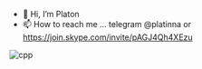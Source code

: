 - 👋 Hi, I’m Platon
- 📫 How to reach me ... telegram @platinna or https://join.skype.com/invite/pAGJ4Qh4XEzu

<!---
PlatInna/PlatInna is a ✨ special ✨ repository because its `README.md` (this file) appears on your GitHub profile.
You can click the Preview link to take a look at your changes.
--->

![cpp](https://www.coursera.org/account/accomplishments/specialization/certificate/HT6LPG43WN67)
